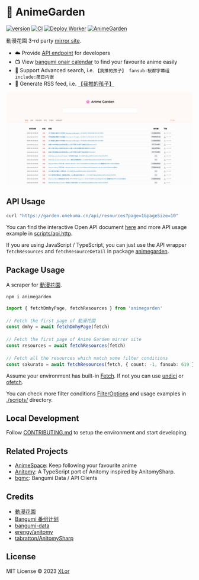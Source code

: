 # 🌸 AnimeGarden

[![version](https://img.shields.io/npm/v/animegarden?label=animegarden)](https://www.npmjs.com/package/animegarden)
[![CI](https://github.com/yjl9903/AnimeGarden/actions/workflows/ci.yml/badge.svg)](https://github.com/yjl9903/AnimeGarden/actions/workflows/ci.yml)
[![Deploy Worker](https://github.com/yjl9903/AnimeGarden/actions/workflows/deploy.yml/badge.svg)](https://github.com/yjl9903/AnimeGarden/actions/workflows/deploy.yml)
[![AnimeGarden](https://img.shields.io/endpoint?url=https://pages.onekuma.cn/project/animegarden&label=AnimeGarden)](https://garden.onekuma.cn)

動漫花園 3-rd party [mirror site](https://garden.onekuma.cn).

+ ☁️ Provide [API endpoint](https://garden.onekuma.cn/docs/api) for developers
+ 📺 View [bangumi onair calendar](https://garden.onekuma.cn/anime) to find your favourite anime easily
+ 🔖 Support Advanced search, i.e. `【我推的孩子】 fansub:桜都字幕组 include:简日内嵌`
+ 📙 Generate RSS feed, i.e. [【我推的孩子】](https://garden.onekuma.cn/feed.xml?filter=[{%22fansubId%22:[619],%22search%22:[%22%E3%80%90%E6%88%91%E6%8E%A8%E7%9A%84%E5%AD%A9%E5%AD%90%E3%80%91%22],%22include%22:[[%22%E7%AE%80%E6%97%A5%E5%86%85%E5%B5%8C%22]],%22exclude%22:[]}])

![home](./assets/home.png)

## API Usage

```bash
curl "https://garden.onekuma.cn/api/resources?page=1&pageSize=10"
```

You can find the interactive Open API document [here](https://garden.onekuma.cn/docs/api) and more API usage example in [scripts/api.http](./scripts/api.http).

If you are using JavaScript / TypeScript, you can just use the API wrapper `fetchResources` and `fetchResourceDetail` in package [animegarden](https://www.npmjs.com/package/animegarden).

## Package Usage

A scraper for [動漫花園](https://share.dmhy.org/).

```bash
npm i animegarden
```

```ts
import { fetchDmhyPage, fetchResources } from 'animegarden'

// Fetch the first page of 動漫花園
const dmhy = await fetchDmhyPage(fetch)

// Fetch the first page of Anime Garden mirror site
const resources = await fetchResources(fetch)

// Fetch all the resources which match some filter conditions
const sakurato = await fetchResources(fetch, { count: -1, fansub: 619 })
```

Assume your environment has built-in [Fetch](https://developer.mozilla.org/en-US/docs/Web/API/Fetch_API/Using_Fetch). If not you can use [undici](https://github.com/nodejs/undici) or [ofetch](https://github.com/unjs/ofetch).

You can check more filter conditions [FilterOptions](https://github.com/yjl9903/AnimeGarden/blob/main/packages/animegarden/src/garden/types.ts) and usage examples in [./scripts/](https://github.com/yjl9903/AnimeGarden/blob/main/scripts/) directory.

## Local Development

Follow [CONTRIBUTING.md](./CONTRIBUTING.md) to setup the environment and start developing.

## Related Projects

+ [AnimeSpace](https://github.com/yjl9903/AnimeSpace): Keep following your favourite anime
+ [Anitomy](https://github.com/yjl9903/anitomy): A TypeScript port of Anitomy inspired by AnitomySharp.
+ [bgmc](https://github.com/yjl9903/bgmc): Bangumi Data / API Clients

## Credits

+ [動漫花園](https://share.dmhy.org/)
+ [Bangumi 番组计划](https://bgm.tv/)
+ [bangumi-data](https://github.com/bangumi-data/bangumi-data)
+ [erengy/anitomy](https://github.com/erengy/anitomy)
+ [tabratton/AnitomySharp](https://github.com/tabratton/AnitomySharp)

## License

MIT License © 2023 [XLor](https://github.com/yjl9903)

